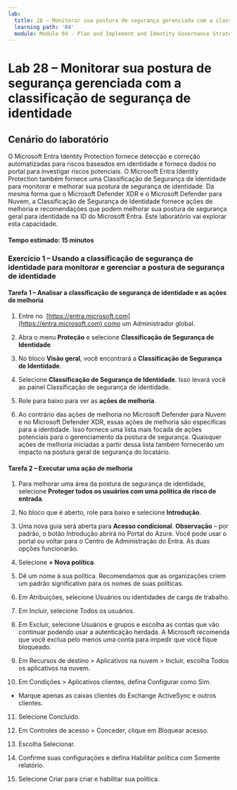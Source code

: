 ```yaml
---
lab:
  title: 28 – Monitorar sua postura de segurança gerenciada com a classificação de segurança de identidade
  learning path: '04'
  module: Module 04 - Plan and Implement and Identity Governance Strategy
---
```


# Lab 28 – Monitorar sua postura de segurança gerenciada com a classificação de segurança de identidade

## Cenário do laboratório

O Microsoft Entra Identity Protection fornece detecção e correção automatizadas para riscos baseados em identidade e fornece dados no portal para investigar riscos potenciais. O Microsoft Entra Identity Protection também fornece uma Classificação de Segurança de Identidade para monitorar e melhorar sua postura de segurança de identidade.  Da mesma forma que o Microsoft Defender XDR e o Microsoft Defender para Nuvem, a Classificação de Segurança de Identidade fornece ações de melhoria e recomendações que podem melhorar sua postura de segurança geral para identidade na ID do Microsoft Entra.  Este laboratório vai explorar esta capacidade. 

#### Tempo estimado: 15 minutos

### Exercício 1 – Usando a classificação de segurança de identidade para monitorar e gerenciar a postura de segurança de identidade

#### Tarefa 1 – Analisar a classificação de segurança de identidade e as ações de melhoria

1. Entre no  [https://entra.microsoft.com](https://entra.microsoft.com) como um Administrador global.

2. Abra o menu **Proteção** e selecione **Classificação de Segurança de Identidade**

3. No bloco **Visão geral**, você encontrará a **Classificação de Segurança de Identidade**.

4. Selecione **Classificação de Segurança de Identidade**.  Isso levará você ao painel Classificação de segurança de identidade.

5. Role para baixo para ver as **ações de melhoria**.

6. Ao contrário das ações de melhoria no Microsoft Defender para Nuvem e no Microsoft Defender XDR, essas ações de melhoria são específicas para a identidade.  Isso fornece uma lista mais focada de ações potenciais para o gerenciamento da postura de segurança.  Quaisquer ações de melhoria iniciadas a partir dessa lista também fornecerão um impacto na postura geral de segurança do locatário. 

#### Tarefa 2 – Executar uma ação de melhoria

1. Para melhorar uma área da postura de segurança de identidade, selecione **Proteger todos os usuários com uma política de risco de entrada**.

2. No bloco que é aberto, role para baixo e selecione **Introdução**.

3. Uma nova guia será aberta para **Acesso condicional**.
 **Observação** – por padrão, o botão Introdução abrirá no Portal do Azure. Você pode usar o portal ou voltar para o Centro de Administração do Entra. As duas opções funcionarão.

4. Selecione **+ Nova política**.

5. Dê um nome à sua política. Recomendamos que as organizações criem um padrão significativo para os nomes de suas políticas.

6. Em Atribuições, selecione Usuários ou identidades de carga de trabalho.

7. Em Incluir, selecione Todos os usuários.

8. Em Excluir, selecione Usuários e grupos e escolha as contas que vão continuar podendo usar a autenticação herdada. A Microsoft recomenda que você exclua pelo menos uma conta para impedir que você fique bloqueado.

9. Em Recursos de destino > Aplicativos na nuvem > Incluir, escolha Todos os aplicativos na nuvem.

10. Em Condições > Aplicativos clientes, defina Configurar como Sim.
 - Marque apenas as caixas clientes do Exchange ActiveSync e outros clientes.

11. Selecione Concluído.

12. Em Controles de acesso > Conceder, clique em Bloquear acesso.

13. Escolha Selecionar.

14. Confirme suas configurações e defina Habilitar política com Somente relatório.

15. Selecione Criar para criar e habilitar sua política.
